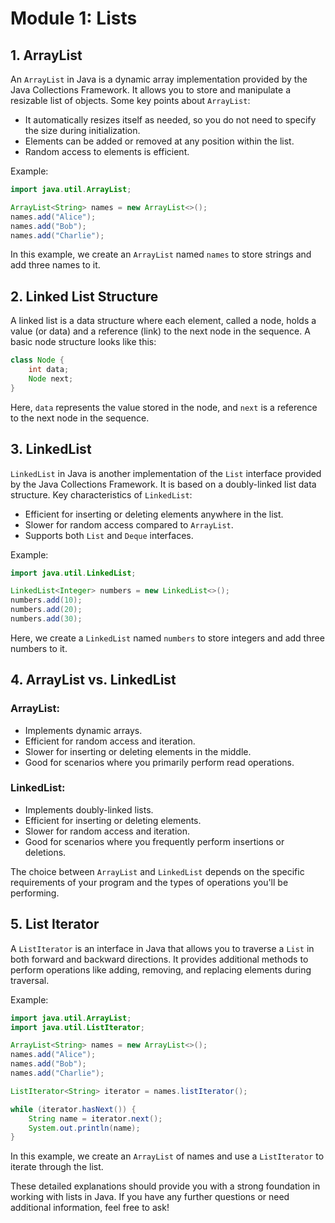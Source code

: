 # Module 1: Lists

## 1. ArrayList

An `ArrayList` in Java is a dynamic array implementation provided by the Java Collections Framework. It allows you to store and manipulate a resizable list of objects. Some key points about `ArrayList`:

- It automatically resizes itself as needed, so you do not need to specify the size during initialization.
- Elements can be added or removed at any position within the list.
- Random access to elements is efficient.

Example:

```java
import java.util.ArrayList;

ArrayList<String> names = new ArrayList<>();
names.add("Alice");
names.add("Bob");
names.add("Charlie");
```

In this example, we create an `ArrayList` named `names` to store strings and add three names to it.

## 2. Linked List Structure

A linked list is a data structure where each element, called a node, holds a value (or data) and a reference (link) to the next node in the sequence. A basic node structure looks like this:

```java
class Node {
    int data;
    Node next;
}
```

Here, `data` represents the value stored in the node, and `next` is a reference to the next node in the sequence.

## 3. LinkedList

`LinkedList` in Java is another implementation of the `List` interface provided by the Java Collections Framework. It is based on a doubly-linked list data structure. Key characteristics of `LinkedList`:

- Efficient for inserting or deleting elements anywhere in the list.
- Slower for random access compared to `ArrayList`.
- Supports both `List` and `Deque` interfaces.

Example:

```java
import java.util.LinkedList;

LinkedList<Integer> numbers = new LinkedList<>();
numbers.add(10);
numbers.add(20);
numbers.add(30);
```

Here, we create a `LinkedList` named `numbers` to store integers and add three numbers to it.

## 4. ArrayList vs. LinkedList

### ArrayList:

- Implements dynamic arrays.
- Efficient for random access and iteration.
- Slower for inserting or deleting elements in the middle.
- Good for scenarios where you primarily perform read operations.

### LinkedList:

- Implements doubly-linked lists.
- Efficient for inserting or deleting elements.
- Slower for random access and iteration.
- Good for scenarios where you frequently perform insertions or deletions.

The choice between `ArrayList` and `LinkedList` depends on the specific requirements of your program and the types of operations you'll be performing.

## 5. List Iterator

A `ListIterator` is an interface in Java that allows you to traverse a `List` in both forward and backward directions. It provides additional methods to perform operations like adding, removing, and replacing elements during traversal.

Example:

```java
import java.util.ArrayList;
import java.util.ListIterator;

ArrayList<String> names = new ArrayList<>();
names.add("Alice");
names.add("Bob");
names.add("Charlie");

ListIterator<String> iterator = names.listIterator();

while (iterator.hasNext()) {
    String name = iterator.next();
    System.out.println(name);
}
```

In this example, we create an `ArrayList` of names and use a `ListIterator` to iterate through the list.

These detailed explanations should provide you with a strong foundation in working with lists in Java. If you have any further questions or need additional information, feel free to ask!